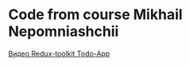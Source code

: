 # Code from course Mikhail Nepomniashchii

[Видео Redux-toolkit Todo-App](https://www.youtube.com/watch?v=C0fBnil_Im4)